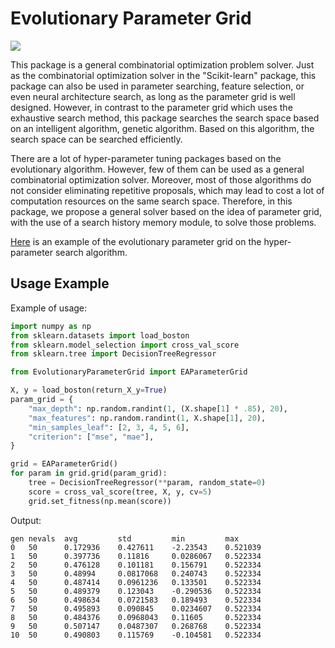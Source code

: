 # Evolutionary Parameter Grid
![](https://img.shields.io/pypi/v/EvolutionaryParameterGrid)

This package is a general combinatorial optimization problem solver. Just as the combinatorial optimization solver in the "Scikit-learn" package, this package can also be used in parameter searching, feature selection, or even neural architecture search, as long as the parameter grid is well designed. However, in contrast to the parameter grid which uses the exhaustive search method, this package searches the search space based on an intelligent algorithm, genetic algorithm. Based on this algorithm, the search space can be searched efficiently. 
 
There are a lot of hyper-parameter tuning packages based on the evolutionary algorithm. However, few of them can be used as a general combinatorial optimization solver. Moreover, most of those algorithms do not consider eliminating repetitive proposals, which may lead to cost a lot of computation resources on the same search space. Therefore, in this package, we propose a general solver based on the idea of parameter grid, with the use of a search history memory module, to solve those problems.

[Here](https://github.com/zhenlingcn/EvolutionaryParameterGrid/blob/master/EAGrid_ParameterTuning.ipynb) is an example of the evolutionary parameter grid on the hyper-parameter search algorithm.

## Usage Example
Example of usage:
```python
import numpy as np
from sklearn.datasets import load_boston
from sklearn.model_selection import cross_val_score
from sklearn.tree import DecisionTreeRegressor

from EvolutionaryParameterGrid import EAParameterGrid

X, y = load_boston(return_X_y=True)
param_grid = {
    "max_depth": np.random.randint(1, (X.shape[1] * .85), 20),
    "max_features": np.random.randint(1, X.shape[1], 20),
    "min_samples_leaf": [2, 3, 4, 5, 6],
    "criterion": ["mse", "mae"],
}

grid = EAParameterGrid()
for param in grid.grid(param_grid):
    tree = DecisionTreeRegressor(**param, random_state=0)
    score = cross_val_score(tree, X, y, cv=5)
    grid.set_fitness(np.mean(score))

```
Output:
```text
gen	nevals	avg     	std     	min     	max     
0  	50    	0.172936	0.427611	-2.23543	0.521039
1  	50    	0.397736	0.11816 	0.0286067	0.522334
2  	50    	0.476128	0.101181	0.156791 	0.522334
3  	50    	0.48994 	0.0817068	0.240743 	0.522334
4  	50    	0.487414	0.0961236	0.133501 	0.522334
5  	50    	0.489379	0.123043 	-0.290536	0.522334
6  	50    	0.498634	0.0721583	0.189493 	0.522334
7  	50    	0.495893	0.090845 	0.0234607	0.522334
8  	50    	0.484376	0.0968043	0.11605  	0.522334
9  	50    	0.507147	0.0487307	0.268768 	0.522334
10 	50    	0.490803	0.115769 	-0.104581	0.522334
```